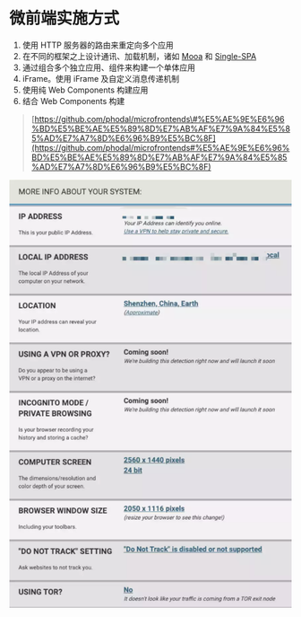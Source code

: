 # 微前端实施方式

1. 使用 HTTP 服务器的路由来重定向多个应用
2. 在不同的框架之上设计通讯、加载机制，诸如 [Mooa](https://github.com/phodal/mooa) 和 [Single-SPA](https://github.com/CanopyTax/single-spa)
3. 通过组合多个独立应用、组件来构建一个单体应用
4. iFrame。使用 iFrame 及自定义消息传递机制
5. 使用纯 Web Components 构建应用
6. 结合 Web Components 构建

> [https://github.com/phodal/microfrontends\#%E5%AE%9E%E6%96%BD%E5%BE%AE%E5%89%8D%E7%AB%AF%E7%9A%84%E5%85%AD%E7%A7%8D%E6%96%B9%E5%BC%8F](https://github.com/phodal/microfrontends#%E5%AE%9E%E6%96%BD%E5%BE%AE%E5%89%8D%E7%AB%AF%E7%9A%84%E5%85%AD%E7%A7%8D%E6%96%B9%E5%BC%8F)

![](../.gitbook/assets/image%20%2813%29.png)

